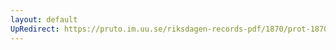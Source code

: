 ```yaml
---
layout: default
UpRedirect: https://pruto.im.uu.se/riksdagen-records-pdf/1870/prot-1870--ak--223/prot-1870--ak--223_001.pdf
---
```

